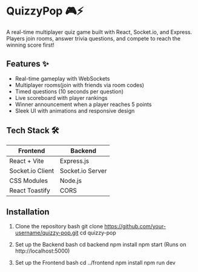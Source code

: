 # QuizzyPop 🎮⚡

A real-time multiplayer quiz game built with React, Socket.io, and Express. Players join rooms, answer trivia questions, and compete to reach the winning score first!

## Features ✨
- Real-time gameplay with WebSockets
- Multiplayer rooms(join with friends via room codes)
- Timed questions (10 seconds per question)
- Live scoreboard with player rankings
- Winner announcement when a player reaches 5 points
- Sleek UI with animations and responsive design

## Tech Stack 🛠️
| Frontend               | Backend              |
|------------------------|----------------------|
| React + Vite           | Express.js           |
| Socket.io Client       | Socket.io Server     |
| CSS Modules            | Node.js              |
| React Toastify         | CORS                 |

## Installation 

1. Clone the repository
bash
git clone https://github.com/your-username/quizzy-pop.git
cd quizzy-pop

3. Set up the Backend
bash
cd backend
npm install
npm start
(Runs on http://localhost:5000)

4. Set up the Frontend
bash
cd ../frontend
npm install
npm run dev
